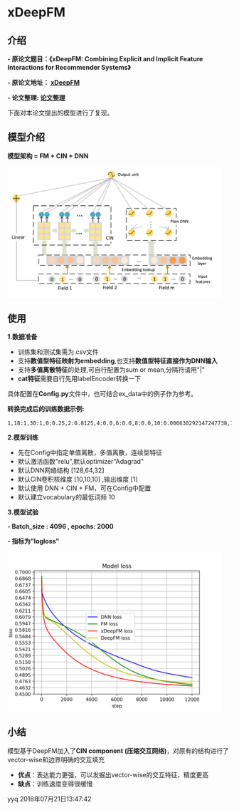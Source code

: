 # xDeepFM

## 介绍

**- 原论文题目：《xDeepFM: Combining Explicit and Implicit Feature Interactions for Recommender Systems》**

**- 原论文地址： [xDeepFM](https://arxiv.org/pdf/1803.05170.pdf.)**

**- 论文整理: [论文整理](https://github.com/batch-norm/xDeepFM/tree/master/paper)**

下面对本论文提出的模型进行了复现。

## 模型介绍

**模型架构 = FM + CIN + DNN**

<img src="img/pic2.png" width="480" alt="none" align="center">

## 使用

**1.数据准备**

+ 训练集和测试集需为.csv文件
+ 支持**数值型特征映射为embedding**,也支持**数值型特征直接作为DNN输入**
+ 支持**多值离散特征**的处理,可自行配置为sum or mean,分隔符请用"|"
+ **cat特征**需要自行先用labelEncoder转换一下

具体配置在**Config.py**文件中，也可结合ex_data中的例子作为参考。

**转换完成后的训练数据示例:**

```
1,18:1,30:1,0:0.25,2:0.8125,4:0.0,6:0.0,8:0.0,10:0.006630292147247738,12:0.8125,14:0.25,16:0.5625,
```

**2.模型训练**

+ 先在Config中指定单值离散，多值离散，连续型特征
+ 默认激活函数"relu",默认optimizer"Adagrad"
+ 默认DNN网络结构 [128,64,32]
+ 默认CIN卷积核维度 [10,10,10] ,输出维度 [1]
+ 默认使用 DNN + CIN + FM，可在Config中配置
+ 默认建立vocabulary的最低词频 10

**3.模型试验**

**- Batch_size : 4096 , epochs: 2000**

**- 指标为"logloss"**  

<img src="img/pic1.png" width="480" alt="none" align="center">

## 小结

模型基于DeepFM加入了**CIN component (压缩交互网络)**，对原有的结构进行了vector-wise和边界明确的交互填充

+ **优点**：表达能力更强，可以发掘出vector-wise的交互特征，精度更高
+ **缺点**：训练速度变得很缓慢

yyq 2018年07月21日13:47:42


